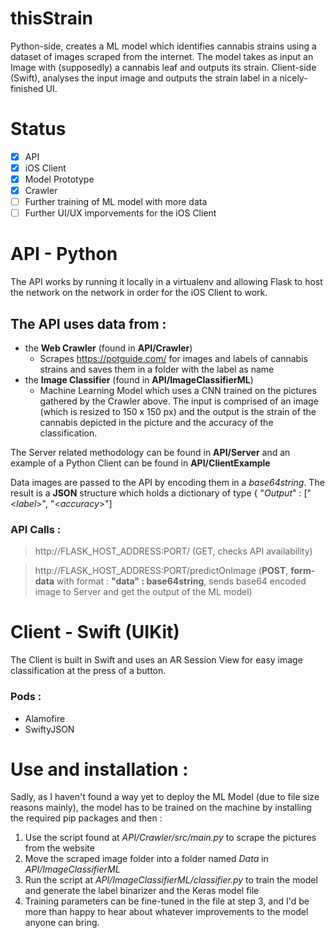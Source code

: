# thisStrain
Python-side, creates a ML model which identifies cannabis strains using a dataset of images scraped from the internet. The model takes as input an Image with (supposedly) a cannabis leaf and outputs its strain. Client-side (Swift), analyses the input image and outputs the strain label in a nicely-finished UI.

# Status
- [x] API
- [x] iOS Client
- [x] Model Prototype
- [x] Crawler
- [ ] Further training of ML model with more data
- [ ] Further UI/UX imporvements for the iOS Client

# API - Python
The API works by running it locally in a virtualenv and allowing Flask to host the network on the network in order for the iOS Client to work.

## The API uses data from :
- the **Web Crawler** (found in **API/Crawler**)
    - Scrapes https://potguide.com/ for images and labels of cannabis strains and saves them in a folder with the label as name
- the **Image Classifier** (found in **API/ImageClassifierML**)
    - Machine Learning Model which uses a CNN trained on the pictures gathered by the Crawler above. The input is comprised of an image (which is resized to 150 x 150 px) and the output is the strain of the cannabis depicted in the picture and the accuracy of the classification.
    
The Server related methodology can be found in **API/Server** and an example of a Python Client can be found in **API/ClientExample**

Data images are passed to the API by encoding them in a *base64string*. The result is a **JSON** structure which holds a dictionary of type { "*Output*" : ["<*label*>", "<*accuracy*>"]

### API Calls :
> http://FLASK_HOST_ADDRESS:PORT/ (GET, checks API availability)

> http://FLASK_HOST_ADDRESS:PORT/predictOnImage (**POST**, **form-data** with format : **"data" : base64string**, sends base64 encoded image to Server and get the output of the ML model)

# Client - Swift (UIKit)
The Client is built in Swift and uses an AR Session View for easy image classification at the press of a button.

### Pods :
- Alamofire
- SwiftyJSON

# Use and installation :
Sadly, as I haven't found a way yet to deploy the ML Model (due to file size reasons mainly), the model has to be trained on the machine by installing the required pip packages and then :
1. Use the script found at *API/Crawler/src/main.py* to scrape the pictures from the website
2. Move the scraped image folder into a folder named *Data*  in *API/ImageClassifierML*
3. Run the script at *API/ImageClassifierML/classifier.py* to train the model and generate the label binarizer and the Keras model file
4. Training parameters can be fine-tuned in the file at step 3, and I'd be more than happy to hear about whatever improvements to the model anyone can bring.
